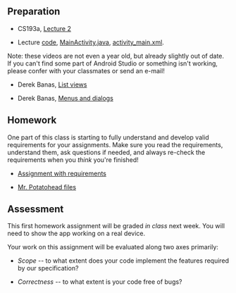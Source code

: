 ## Preparation

* CS193a, [Lecture 2](http://web.stanford.edu/class/cs193a/lectures/02-layout-gui.pdf)

* Lecture [code](http://web.stanford.edu/class/cs193a/lectures/02-layout-gui.pdf), [MainActivity.java](http://web.stanford.edu/class/cs193a/lectures/02/MainActivity.java), [activity_main.xml](http://web.stanford.edu/class/cs193a/lectures/02/activity_main.xml).

Note: these videos are not even a year old, but already slightly out of date. If you can't find some part of Android Studio or something isn't working, please confer with your classmates or send an e-mail!

* Derek Banas, [List views](https://www.youtube.com/watch?v=kmsB_P2xbus&index=4&list=PLGLfVvz_LVvSPjWpLPFEfOCbezi6vATIh)

* Derek Banas, [Menus and dialogs](https://www.youtube.com/watch?v=cioMt6Rv6yk&index=6&list=PLGLfVvz_LVvSPjWpLPFEfOCbezi6vATIh)

## Homework

One part of this class is starting to fully understand and develop valid requirements for your assignments. Make sure you read the requirements, understand them, ask questions if needed, and always re-check the requirements when you *think* you're finished!

* [Assignment with requirements](http://web.stanford.edu/class/cs193a/homework/hw2-spec.pdf)

* [Mr. Potatohead files](http://web.stanford.edu/class/cs193a/homework/mr-potato-head-images.zip)

## Assessment

This first homework assignment will be graded *in class* next week. You will need to show the app working on a real device.

Your work on this assignment will be evaluated along two axes primarily:

* *Scope* -- to what extent does your code implement the features required by our specification?

* *Correctness* -- to what extent is your code free of bugs?
